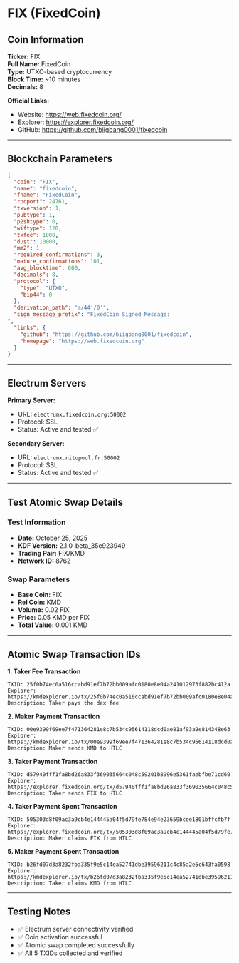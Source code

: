 # FIX (FixedCoin)

## Coin Information

**Ticker:** FIX  
**Full Name:** FixedCoin  
**Type:** UTXO-based cryptocurrency  
**Block Time:** ~10 minutes  
**Decimals:** 8

**Official Links:**
- Website: https://web.fixedcoin.org/
- Explorer: https://explorer.fixedcoin.org/
- GitHub: https://github.com/biigbang0001/fixedcoin

---

## Blockchain Parameters
```json
{
  "coin": "FIX",
  "name": "fixedcoin",
  "fname": "FixedCoin",
  "rpcport": 24761,
  "txversion": 1,
  "pubtype": 1,
  "p2shtype": 0,
  "wiftype": 128,
  "txfee": 1000,
  "dust": 10000,
  "mm2": 1,
  "required_confirmations": 3,
  "mature_confirmations": 101,
  "avg_blocktime": 600,
  "decimals": 8,
  "protocol": {
    "type": "UTXO",
    "bip44": 0
  },
  "derivation_path": "m/44'/0'",
  "sign_message_prefix": "FixedCoin Signed Message:
",
  "links": {
    "github": "https://github.com/biigbang0001/fixedcoin",
    "homepage": "https://web.fixedcoin.org"
  }
}

```

---

## Electrum Servers

**Primary Server:**
- URL: `electrumx.fixedcoin.org:50002`
- Protocol: SSL
- Status: Active and tested ✅

**Secondary Server:**
- URL: `electrumx.nitopool.fr:50002`
- Protocol: SSL
- Status: Active and tested ✅

---

## Test Atomic Swap Details

### Test Information
- **Date:** October 25, 2025
- **KDF Version:** 2.1.0-beta_35e923949
- **Trading Pair:** FIX/KMD
- **Network ID:** 8762

### Swap Parameters
- **Base Coin:** FIX
- **Rel Coin:** KMD
- **Volume:** 0.02 FIX
- **Price:** 0.05 KMD per FIX
- **Total Value:** 0.001 KMD

---

## Atomic Swap Transaction IDs

**1. Taker Fee Transaction**
```
TXID: 25f0b74ec0a516ccabd91ef7b72bb009afc0180e8e04a241012973f882bc412a
Explorer: https://kmdexplorer.io/tx/25f0b74ec0a516ccabd91ef7b72bb009afc0180e8e04a241012973f882bc412a
Description: Taker pays the dex fee
```

**2. Maker Payment Transaction**
```
TXID: 00e9399f69ee7f471364281e8c7b534c95614118dcd0ae81af93a9e814348e63
Explorer: https://kmdexplorer.io/tx/00e9399f69ee7f471364281e8c7b534c95614118dcd0ae81af93a9e814348e63
Description: Maker sends KMD to HTLC
```

**3. Taker Payment Transaction**
```
TXID: d57940fff1fa8bd26a833f369035664c048c59201b8996e5361faebfbe71cd60
Explorer: https://explorer.fixedcoin.org/tx/d57940fff1fa8bd26a833f369035664c048c59201b8996e5361faebfbe71cd60
Description: Taker sends FIX to HTLC
```

**4. Taker Payment Spent Transaction**
```
TXID: 505303d8f09ac3a9cb4e144445a04f5d79fe784e94e23659bcee1801bffcfb7f
Explorer: https://explorer.fixedcoin.org/tx/505303d8f09ac3a9cb4e144445a04f5d79fe784e94e23659bcee1801bffcfb7f
Description: Maker claims FIX from HTLC
```

**5. Maker Payment Spent Transaction**
```
TXID: b26fd07d3a8232fba335f9e5c14ea52741dbe39596211c4c85a2e5c643fa0598
Explorer: https://kmdexplorer.io/tx/b26fd07d3a8232fba335f9e5c14ea52741dbe39596211c4c85a2e5c643fa0598
Description: Taker claims KMD from HTLC
```

---

## Testing Notes

- ✅ Electrum server connectivity verified
- ✅ Coin activation successful
- ✅ Atomic swap completed successfully
- ✅ All 5 TXIDs collected and verified
